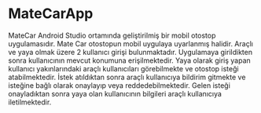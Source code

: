 # MateCarApp
MateCar Android Studio ortamında geliştirilmiş bir mobil otostop uygulamasıdır. 
Mate Car otostopun mobil uygulaya uyarlanmış halidir. Araçlı ve yaya olmak üzere 2 kullanıcı girişi bulunmaktadır. Uygulamaya girildikten sonra kullanıcının mevcut konumuna erişilmektedir. Yaya olarak giriş yapan kullanıcı yakınlarındaki araçlı kullanıcıları görebilmekte ve otostop isteği atabilmektedir. İstek atıldıktan sonra araçlı kullanıcıya bildirim gitmekte ve isteğine bağlı olarak onaylayıp veya reddedebilmektedir. Gelen isteği onayladıktan sonra yaya olan kullanıcının bilgileri araçlı kullanıcıya iletilmektedir.
